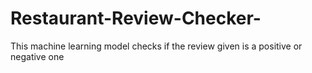 # Restaurant-Review-Checker-
This machine learning model checks if the review given is a positive or negative one 
